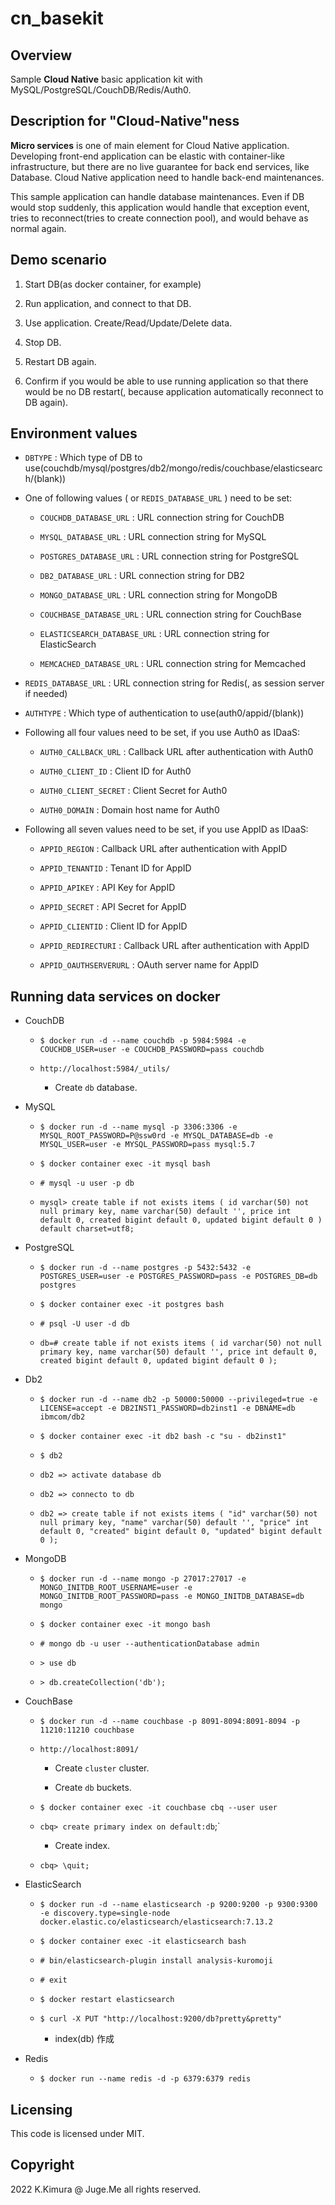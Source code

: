 # cn_basekit

## Overview

Sample **Cloud Native** basic application kit with MySQL/PostgreSQL/CouchDB/Redis/Auth0.


## Description for "Cloud-Native"ness

**Micro services** is one of main element for Cloud Native application. Developing front-end application can be elastic with container-like infrastructure, but there are no live guarantee for back end services, like Database. Cloud Native application need to handle back-end maintenances.

This sample application can handle database maintenances. Even if DB would stop suddenly, this application would handle that exception event, tries to reconnect(tries to create connection pool), and would behave as normal again.


## Demo scenario

1. Start DB(as docker container, for example)

2. Run application, and connect to that DB.

3. Use application. Create/Read/Update/Delete data.

4. Stop DB.

5. Restart DB again.

6. Confirm if you would be able to use running application so that there would be no DB restart(, because application automatically reconnect to DB again).


## Environment values

- `DBTYPE` : Which type of DB to use(couchdb/mysql/postgres/db2/mongo/redis/couchbase/elasticsearch/(blank))

- One of following values ( or `REDIS_DATABASE_URL` ) need to be set:

  - `COUCHDB_DATABASE_URL` : URL connection string for CouchDB

  - `MYSQL_DATABASE_URL` : URL connection string for MySQL

  - `POSTGRES_DATABASE_URL` : URL connection string for PostgreSQL

  - `DB2_DATABASE_URL` : URL connection string for DB2

  - `MONGO_DATABASE_URL` : URL connection string for MongoDB

  - `COUCHBASE_DATABASE_URL` : URL connection string for CouchBase

  - `ELASTICSEARCH_DATABASE_URL` : URL connection string for ElasticSearch

  - `MEMCACHED_DATABASE_URL` : URL connection string for Memcached

- `REDIS_DATABASE_URL` : URL connection string for Redis(, as session server if needed)

- `AUTHTYPE` : Which type of authentication to use(auth0/appid/(blank))

- Following all four values need to be set, if you use Auth0 as IDaaS:

  - `AUTH0_CALLBACK_URL` : Callback URL after authentication with Auth0

  - `AUTH0_CLIENT_ID` : Client ID for Auth0

  - `AUTH0_CLIENT_SECRET` : Client Secret for Auth0

  - `AUTH0_DOMAIN` : Domain host name for Auth0

- Following all seven values need to be set, if you use AppID as IDaaS:

  - `APPID_REGION` : Callback URL after authentication with AppID

  - `APPID_TENANTID` : Tenant ID for AppID

  - `APPID_APIKEY` : API Key for AppID

  - `APPID_SECRET` : API Secret for AppID

  - `APPID_CLIENTID` : Client ID for AppID

  - `APPID_REDIRECTURI` : Callback URL after authentication with AppID

  - `APPID_OAUTHSERVERURL` : OAuth server name for AppID


## Running data services on docker

- CouchDB

  - `$ docker run -d --name couchdb -p 5984:5984 -e COUCHDB_USER=user -e COUCHDB_PASSWORD=pass couchdb`

  - `http://localhost:5984/_utils/`

    - Create `db` database.

- MySQL

  - `$ docker run -d --name mysql -p 3306:3306 -e MYSQL_ROOT_PASSWORD=P@ssw0rd -e MYSQL_DATABASE=db -e MYSQL_USER=user -e MYSQL_PASSWORD=pass mysql:5.7`

  - `$ docker container exec -it mysql bash`

  - `# mysql -u user -p db`

  - `mysql> create table if not exists items ( id varchar(50) not null primary key, name varchar(50) default '', price int default 0, created bigint default 0, updated bigint default 0 ) default charset=utf8;`

- PostgreSQL

  - `$ docker run -d --name postgres -p 5432:5432 -e POSTGRES_USER=user -e POSTGRES_PASSWORD=pass -e POSTGRES_DB=db postgres`

  - `$ docker container exec -it postgres bash`

  - `# psql -U user -d db`

  - `db=# create table if not exists items ( id varchar(50) not null primary key, name varchar(50) default '', price int default 0, created bigint default 0, updated bigint default 0 );`

- Db2

  - `$ docker run -d --name db2 -p 50000:50000 --privileged=true -e LICENSE=accept -e DB2INST1_PASSWORD=db2inst1 -e DBNAME=db ibmcom/db2`

  - `$ docker container exec -it db2 bash -c "su - db2inst1"`

  - `$ db2`

  - `db2 => activate database db`

  - `db2 => connecto to db`

  - `db2 => create table if not exists items ( "id" varchar(50) not null primary key, "name" varchar(50) default '', "price" int default 0, "created" bigint default 0, "updated" bigint default 0 );`

- MongoDB

  - `$ docker run -d --name mongo -p 27017:27017 -e MONGO_INITDB_ROOT_USERNAME=user -e MONGO_INITDB_ROOT_PASSWORD=pass -e MONGO_INITDB_DATABASE=db mongo`

  - `$ docker container exec -it mongo bash`

  - `# mongo db -u user --authenticationDatabase admin`

  - `> use db`

  - `> db.createCollection('db');`

- CouchBase

  - `$ docker run -d --name couchbase -p 8091-8094:8091-8094 -p 11210:11210 couchbase`

  - `http://localhost:8091/`

    - Create `cluster` cluster.

    - Create `db` buckets.

  - `$ docker container exec -it couchbase cbq --user user`

  - `cbq> create primary index on default:db`;`

    - Create index.

  - `cbq> \quit;`

- ElasticSearch

  - `$ docker run -d --name elasticsearch -p 9200:9200 -p 9300:9300 -e discovery.type=single-node docker.elastic.co/elasticsearch/elasticsearch:7.13.2`

  - `$ docker container exec -it elasticsearch bash`

  - `# bin/elasticsearch-plugin install analysis-kuromoji`

  - `# exit`

  - `$ docker restart elasticsearch`

  - `$ curl -X PUT "http://localhost:9200/db?pretty&pretty"`

    - index(db) 作成


- Redis

  - `$ docker run --name redis -d -p 6379:6379 redis`


## Licensing

This code is licensed under MIT.


## Copyright

2022 K.Kimura @ Juge.Me all rights reserved.

